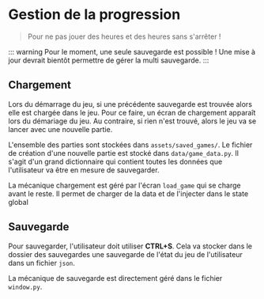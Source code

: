 # Gestion de la progression

> Pour ne pas jouer des heures et des heures sans s'arrêter !

::: warning
Pour le moment, une seule sauvegarde est possible ! Une mise à jour devrait bientôt permettre de gérer la multi sauvegarde.
:::

## Chargement

Lors du démarrage du jeu, si une précédente sauvegarde est trouvée alors elle est chargée dans le jeu. Pour ce faire, un écran de chargement apparaît lors du démariage du jeu. Au contraire, si rien n'est trouvé, alors le jeu va se lancer avec une nouvelle partie.

L'ensemble des parties sont stockées dans `assets/saved_games/`. Le fichier de création d'une nouvelle partie est stocké dans `data/game_data.py`. Il s'agit d'un grand dictionnaire qui contient toutes les données que l'utilisateur va être en mesure de sauvegarder.

La mécanique chargement est géré par l'écran `load_game` qui se charge avant le reste. Il permet de charger de la data et de l'injecter dans le state global

## Sauvegarde

Pour sauvegarder, l'utilisateur doit utiliser **CTRL+S**. Cela va stocker dans le dossier des sauvegardes une sauvegarde de l'état du jeu de l'utilisateur dans un fichier `json`.

La mécanique de sauvegarde est directement géré dans le fichier `window.py`.
